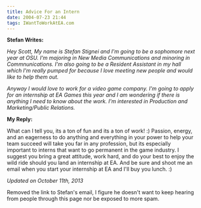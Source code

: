 ```yaml
---
title: Advice For an Intern
date: 2004-07-23 21:44
tags: IWantToWorkAtEA.com
---
```

**Stefan Writes:**

*Hey Scott, My name is Stefan Stignei and I'm going to be a sophomore next year at OSU. I'm majoring in New Media Communications and minoring in Commnunications. I'm also going to be a Resident Assistant in my hall which I'm really pumped for because I love meeting new people and would like to help them out.*

*Anyway I would love to work for a video game company. I'm going to apply for an internship at EA Games this year and I am wondering if there is anything I need to know about the work. I'm interested in Production and Marketing/Public Relations.*

**My Reply:**

What can I tell you, its a ton of fun and its a ton of work! :) Passion, energy, and an eagerness to do anything and everything in your power to help your team succeed will take you far in any profession, but its especially important to interns that want to go permanent in the game industry. I suggest you bring a great attitude, work hard, and do your best to enjoy the wild ride should you land an internship at EA. And be sure and shoot me an email when you start your internship at EA and I'll buy you lunch. :)

*Updated on October 11th, 2013*

Removed the link to Stefan's email, I figure he doesn't want to keep hearing from people through this page nor be exposed to more spam.

